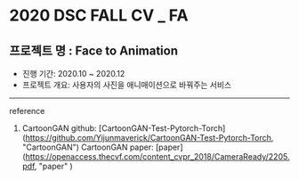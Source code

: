 # 2020 DSC FALL CV _ FA

## 프로젝트 명 : Face to Animation
- 진행 기간: 2020.10 ~ 2020.12
- 프로젝트 개요: 사용자의 사진을 애니매이션으로 바꿔주는 서비스  

---
reference
1. CartoonGAN github: [CartoonGAN-Test-Pytorch-Torch] (https://github.com/Yijunmaverick/CartoonGAN-Test-Pytorch-Torch, "CartoonGAN")
   CartoonGAN paper: [paper] (https://openaccess.thecvf.com/content_cvpr_2018/CameraReady/2205.pdf, "paper" )
